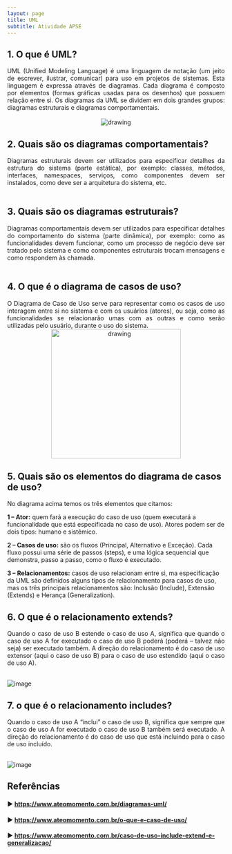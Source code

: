 ```yaml
---
layout: page
title: UML
subtitle: Atividade APSE
---
```


## 1.	O que é UML?

<div style="text-align: justify">UML (Unified Modeling Language) é uma linguagem de notação (um jeito de escrever, ilustrar, comunicar) para uso em projetos de sistemas.
Esta linguagem é expressa através de diagramas. Cada diagrama é composto por elementos (formas gráficas usadas para os desenhos) que possuem relação entre si.
Os diagramas da UML se dividem em dois grandes grupos: diagramas estruturais e diagramas comportamentais.</div><br>

<center><img src="https://upload.wikimedia.org/wikipedia/commons/thumb/d/d5/UML_logo.svg/220px-UML_logo.svg.png" alt="drawing"/></center>

## 2.	Quais são os diagramas comportamentais?

<div style="text-align: justify">Diagramas estruturais devem ser utilizados para especificar detalhes da estrutura do sistema (parte estática), por exemplo: classes, métodos, interfaces, namespaces, serviços, como componentes devem ser instalados, como deve ser a arquitetura do sistema, etc.</div><br>

## 3.	Quais são os diagramas estruturais? 

<div style="text-align: justify">Diagramas comportamentais devem ser utilizados para especificar detalhes do comportamento do sistema (parte dinâmica), por exemplo: como as funcionalidades devem funcionar, como um processo de negócio deve ser tratado pelo sistema e como componentes estruturais trocam mensagens e como respondem às chamada.</div><br>

## 4.	O que é o diagrama de casos de uso?

<div style="text-align: justify">O Diagrama de Caso de Uso serve para representar como os casos de uso interagem entre si no sistema e com os usuários (atores), ou seja, como as funcionalidades se relacionarão umas com as outras e como serão utilizadas pelo usuário, durante o uso do sistema.</div>

<center><img src="https://user-images.githubusercontent.com/57163905/114277989-0044fd00-9a04-11eb-8ced-7dcd473fd8a8.png" alt="drawing" style="width:300px; height:300px;"/></center>

## 5.	Quais são os elementos do diagrama de casos de uso?

No diagrama acima temos os três elementos que citamos:

**1 – Ator:** quem fará a execução do caso de uso (quem executará a funcionalidade que está especificada no caso de uso). Atores podem ser de dois tipos: humano e sistêmico.

**2 – Casos de uso:** são os fluxos (Principal, Alternativo e Exceção). Cada fluxo possui uma série de passos (steps), e uma lógica sequencial que demonstra, passo a passo, como o fluxo é executado.

**3 – Relacionamentos:** casos de uso relacionam entre si, ma especificação da UML são definidos alguns tipos de relacionamento para casos de uso, mas os três principais relacionamentos são: Inclusão (Include), Extensão (Extends) e Herança (Generalization).

## 6.	O que é o relacionamento extends?

<div style="text-align: justify">Quando o caso de uso B estende o caso de uso A, significa que quando o caso de uso A for executado o caso de uso B poderá (poderá – talvez não seja) ser executado também. A direção do relacionamento é do caso de uso extensor (aqui o caso de uso B) para o caso de uso estendido (aqui o caso de uso A).</div><br>

![image](https://user-images.githubusercontent.com/57163905/114280224-b9a8d000-9a0e-11eb-8478-080ae29950d8.png)

## 7.	o que é o relacionamento includes?

<div style="text-align: justify">Quando o caso de uso A “inclui” o caso de uso B, significa que sempre que o caso de uso A for executado o caso de uso B também será executado. A direção do relacionamento é do caso de uso que está incluindo para o caso de uso incluído.</div><br>

![image](https://user-images.githubusercontent.com/57163905/114280256-ca594600-9a0e-11eb-8ecb-8a92c5a17592.png)

## Referências
#### ▶ <https://www.ateomomento.com.br/diagramas-uml/>
#### ▶ <https://www.ateomomento.com.br/o-que-e-caso-de-uso/>
#### ▶ <https://www.ateomomento.com.br/caso-de-uso-include-extend-e-generalizacao/>
